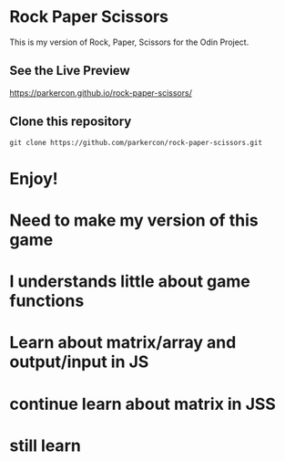 # Rock Paper Scissors
This is my version of Rock, Paper, Scissors for the Odin Project.

## See the Live Preview
https://parkercon.github.io/rock-paper-scissors/

## Clone this repository
`git clone https://github.com/parkercon/rock-paper-scissors.git`

# Enjoy!

# Need to make my version of this game 

# I understands little about game functions

# Learn about matrix/array and output/input in JS

# continue learn about matrix in JSS

# still learn
